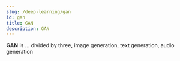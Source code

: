 ```yaml
---
slug: /deep-learning/gan
id: gan
title: GAN
description: GAN
---
```


**GAN** is ...
divided by three, image generation, text generation, audio generation
